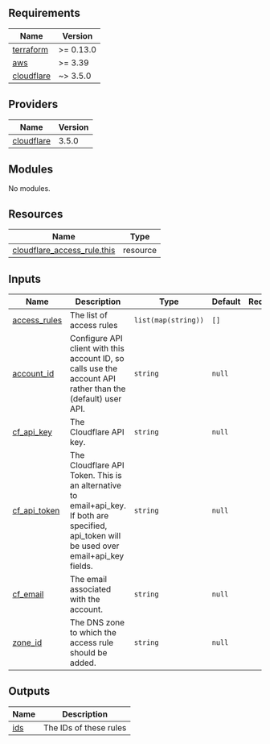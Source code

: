 ## Requirements

| Name | Version |
|------|---------|
| <a name="requirement_terraform"></a> [terraform](#requirement\_terraform) | >= 0.13.0 |
| <a name="requirement_aws"></a> [aws](#requirement\_aws) | >= 3.39 |
| <a name="requirement_cloudflare"></a> [cloudflare](#requirement\_cloudflare) | ~> 3.5.0 |

## Providers

| Name | Version |
|------|---------|
| <a name="provider_cloudflare"></a> [cloudflare](#provider\_cloudflare) | 3.5.0 |

## Modules

No modules.

## Resources

| Name | Type |
|------|------|
| [cloudflare_access_rule.this](https://registry.terraform.io/providers/cloudflare/cloudflare/latest/docs/resources/access_rule) | resource |

## Inputs

| Name | Description | Type | Default | Required |
|------|-------------|------|---------|:--------:|
| <a name="input_access_rules"></a> [access\_rules](#input\_access\_rules) | The list of access rules | `list(map(string))` | `[]` | no |
| <a name="input_account_id"></a> [account\_id](#input\_account\_id) | Configure API client with this account ID, so calls use the account API rather than the (default) user API. | `string` | `null` | no |
| <a name="input_cf_api_key"></a> [cf\_api\_key](#input\_cf\_api\_key) | The Cloudflare API key. | `string` | `null` | no |
| <a name="input_cf_api_token"></a> [cf\_api\_token](#input\_cf\_api\_token) | The Cloudflare API Token. This is an alternative to email+api\_key. If both are specified, api\_token will be used over email+api\_key fields. | `string` | `null` | no |
| <a name="input_cf_email"></a> [cf\_email](#input\_cf\_email) | The email associated with the account. | `string` | `null` | no |
| <a name="input_zone_id"></a> [zone\_id](#input\_zone\_id) | The DNS zone to which the access rule should be added. | `string` | `null` | no |

## Outputs

| Name | Description |
|------|-------------|
| <a name="output_ids"></a> [ids](#output\_ids) | The IDs of these rules |
